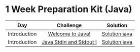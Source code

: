 # 1 Week Preparation Kit (Java)

|          Day          |                                                         Challenge                                                        | Solution                                                                            |
|:---------------------------:|:------------------------------------------------------------------------------------------------------------------------:|:--------------------------------------------------------------------------------------------------------------------------------------------------------------:|
|         Introduction        | [Welcome to Java!](https://www.hackerrank.com/challenges/welcome-to-java)                                                |               [Solution.java](https://github.com/uurkrtl/HackerRank_solutions/blob/master/Java/Introduction/Welcome%20to%20Java!/Solution.java)                |
|         Introduction        | [Java Stdin and Stdout I](https://www.hackerrank.com/challenges/java-stdin-and-stdout-1)                                 |          [Solution.java](https://github.com/uurkrtl/HackerRank_solutions/blob/master/Java/Introduction/Java%20Stdin%20and%20Stdout%20I/Solution.java)          |
